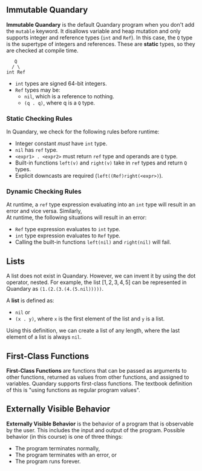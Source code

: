 ## Immutable Quandary

**Immutable Quandary** is the default Quandary program when you don't add the `mutable` keyword. It disallows variable and heap mutation and only supports integer and reference types (`int` and `Ref`). In this case, the `Q` type is the supertype of integers and references. These are **static** types, so they are checked at compile time.

       Q
      / \
    int Ref

- `int` types are signed 64-bit integers.
- `Ref` types may be:
  - `nil`, which is a reference to nothing.
  - `(q . q)`, where q is a `Q` type.

### Static Checking Rules

In Quandary, we check for the following rules before runtime:

- Integer constant _must_ have `int` type.
- `nil` has `ref` type.
- `<expr1> . <expr2>` must return `ref` type and operands are `Q` type.
- Built-in functions `left(v)` and `right(v)` take in `ref` types and return `Q` types.
- Explicit downcasts are required (`left((Ref)right(<expr>)`).

### Dynamic Checking Rules

At runtime, a `ref` type expression evaluating into an `int` type will result in an error and vice versa. Similarly,  
At runtime, the following situations will result in an error:

- `Ref` type expression evaluates to `int` type.
- `int` type expression evaluates to `Ref` type.
- Calling the built-in functions `left(nil)` and `right(nil)` will fail.

## Lists

A list does not exist in Quandary. However, we can invent it by using the dot operator, nested. For example, the list $[1,2,3,4,5]$ can be represented in Quandary as `(1.(2.(3.(4.(5.nil)))))`.

A **list** is defined as:

- `nil` or
- `(x . y)`, where `x` is the first element of the list and `y` is a list.

Using this definition, we can create a list of any length, where the last element of a list is always `nil`.

## First-Class Functions

**First-Class Functions** are functions that can be passed as arguments to other functions, returned as values from other functions, and assigned to variables. Quandary supports first-class functions. The textbook definition of this is "using functions as regular program values".

## Externally Visible Behavior

**Externally Visible Behavior** is the behavior of a program that is observable by the user. This includes the input and output of the program. Possible behavior (in this course) is one of three things:

- The program terminates normally,
- The program terminates with an error, or
- The program runs forever.
